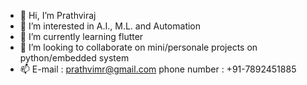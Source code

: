 - 👋 Hi, I’m Prathviraj
- 👀 I’m interested in A.I., M.L. and Automation
- 🌱 I’m currently learning flutter
- 💞️ I’m looking to collaborate on mini/personale projects on python/embedded system
- 📫 E-mail : prathvimr@gmail.com phone number : +91-7892451885

<!---
Prathviraj98/Prathviraj98 is a ✨ special ✨ repository because its `README.md` (this file) appears on your GitHub profile.
You can click the Preview link to take a look at your changes.
--->
